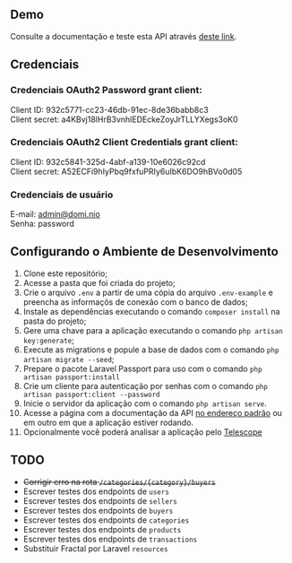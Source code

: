 ## Demo

Consulte a documentação e teste esta API através [deste link](https://brnathanlima-laravel-api.herokuapp.com/documentation).

## Credenciais

### Credenciais OAuth2 Password grant client:

Client ID: 932c5771-cc23-46db-91ec-8de36babb8c3<br>
Client secret: a4KBvj18lHrB3vnhlEDEckeZoyJrTLLYXegs3oK0

### Credenciais OAuth2 Client Credentials grant client:

Client ID: 932c5841-325d-4abf-a139-10e6026c92cd<br>
Client secret: A52ECFi9hIyPbq9fxfuPRIy6uIbK6DO9hBVo0d05

### Credenciais de usuário

E-mail: admin@domi.nio<br>
Senha: password
## Configurando o Ambiente de Desenvolvimento

1. Clone este repositório;
2. Acesse a pasta que foi criada do projeto;
3. Crie o arquivo `.env` a partir de uma cópia do arquivo `.env-example` e preencha as informaçõs de conexão com o banco de dados;
4. Instale as dependências executando o comando `composer install` na pasta do projeto;
5. Gere uma chave para a aplicação executando o comando `php artisan key:generate`;
6. Execute as migrations e popule a base de dados com o comando `php artisan migrate --seed`;
7. Prepare o pacote Laravel Passport para uso com o comando `php artisan passport:install`
8. Crie um cliente para autenticação por senhas com o comando `php artisan passport:client --password`
9. Inicie o servidor da aplicação com o comando `php artisan serve`.
10. Acesse a página com a documentação da API [no endereço padrão](http://127.0.0.1:8000/documentation) ou em outro em que a aplicação estiver rodando.
11. Opcionalmente você poderá analisar a aplicação pelo [Telescope](http://127.0.0.1:8000/telescope)

## TODO
- ~~Corrigir erro na rota `/categories/{category}/buyers`~~
- Escrever testes dos endpoints de `users`
- Escrever testes dos endpoints de `sellers`
- Escrever testes dos endpoints de `buyers`
- Escrever testes dos endpoints de `categories`
- Escrever testes dos endpoints de `products`
- Escrever testes dos endpoints de `transactions`
- Substituir Fractal por Laravel `resources`
